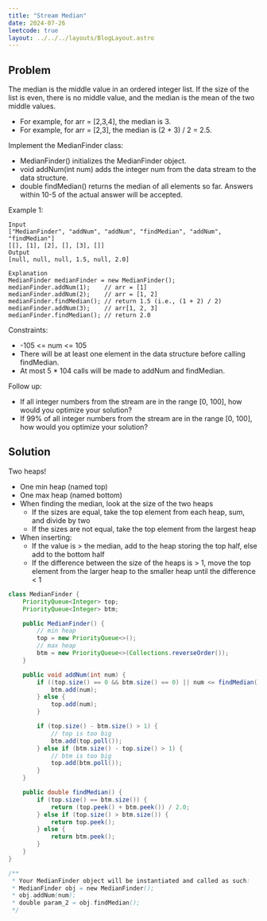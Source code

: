 ```yaml
---
title: "Stream Median"
date: 2024-07-26
leetcode: true
layout: ../../../layouts/BlogLayout.astro
---
```


## Problem

The median is the middle value in an ordered integer list. If the size of the list is even, there is no middle value, and the median is the mean of the two middle values.

- For example, for arr = [2,3,4], the median is 3.
- For example, for arr = [2,3], the median is (2 + 3) / 2 = 2.5.

Implement the MedianFinder class:

- MedianFinder() initializes the MedianFinder object.
- void addNum(int num) adds the integer num from the data stream to the data structure.
- double findMedian() returns the median of all elements so far. Answers within 10-5 of the actual answer will be accepted.

Example 1:

```text
Input
["MedianFinder", "addNum", "addNum", "findMedian", "addNum", "findMedian"]
[[], [1], [2], [], [3], []]
Output
[null, null, null, 1.5, null, 2.0]

Explanation
MedianFinder medianFinder = new MedianFinder();
medianFinder.addNum(1);    // arr = [1]
medianFinder.addNum(2);    // arr = [1, 2]
medianFinder.findMedian(); // return 1.5 (i.e., (1 + 2) / 2)
medianFinder.addNum(3);    // arr[1, 2, 3]
medianFinder.findMedian(); // return 2.0
```

Constraints:

- -105 <= num <= 105
- There will be at least one element in the data structure before calling findMedian.
- At most 5 \* 104 calls will be made to addNum and findMedian.

Follow up:

- If all integer numbers from the stream are in the range [0, 100], how would you optimize your solution?
- If 99% of all integer numbers from the stream are in the range [0, 100], how would you optimize your solution?

## Solution

Two heaps!

- One min heap (named top)
- One max heap (named bottom)
- When finding the median, look at the size of the two heaps
  - If the sizes are equal, take the top element from each heap, sum, and divide by two
  - If the sizes are not equal, take the top element from the largest heap
- When inserting:
  - If the value is > the median, add to the heap storing the top half, else add to the bottom half
  - If the difference between the size of the heaps is > 1, move the top element from the larger heap to the smaller heap until the difference < 1

```java
class MedianFinder {
    PriorityQueue<Integer> top;
    PriorityQueue<Integer> btm;

    public MedianFinder() {
        // min heap
        top = new PriorityQueue<>();
        // max heap
        btm = new PriorityQueue<>(Collections.reverseOrder());
    }

    public void addNum(int num) {
        if ((top.size() == 0 && btm.size() == 0) || num <= findMedian()) {
            btm.add(num);
        } else {
            top.add(num);
        }

        if (top.size() - btm.size() > 1) {
            // top is too big
            btm.add(top.poll());
        } else if (btm.size() - top.size() > 1) {
            // btm is too big
            top.add(btm.poll());
        }
    }

    public double findMedian() {
        if (top.size() == btm.size()) {
            return (top.peek() + btm.peek()) / 2.0;
        } else if (top.size() > btm.size()) {
            return top.peek();
        } else {
            return btm.peek();
        }
    }
}

/**
 * Your MedianFinder object will be instantiated and called as such:
 * MedianFinder obj = new MedianFinder();
 * obj.addNum(num);
 * double param_2 = obj.findMedian();
 */
```
